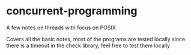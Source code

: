 # concurrent-programming
A few notes on threads with focus on POSIX

Covers all the basic notes, most of the programs are tested locally since there is a timeout in the check library, feel free to test them locally
